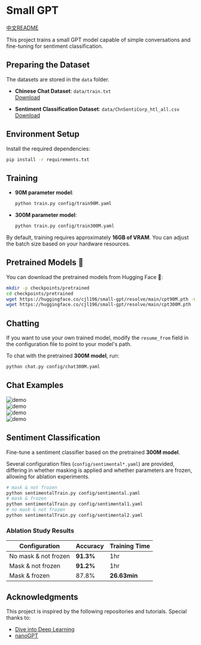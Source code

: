 # Small GPT  

[中文README](./README_zh.md)

This project trains a small GPT model capable of simple conversations and fine-tuning for sentiment classification.  

## Preparing the Dataset  

The datasets are stored in the `data` folder.  

- **Chinese Chat Dataset**: `data/train.txt`  
  [Download](https://drive.google.com/file/d/1nEuew_KNpTMbyy7BO4c8bXMXN351RCPp/view)  

- **Sentiment Classification Dataset**: `data/ChnSentiCorp_htl_all.csv`  
  [Download](https://raw.githubusercontent.com/SophonPlus/ChineseNlpCorpus/master/datasets/ChnSentiCorp_htl_all/ChnSentiCorp_htl_all.csv)  

## Environment Setup  

Install the required dependencies:  

```bash
pip install -r requirements.txt
```  

## Training  

- **90M parameter model**:  

  ```bash
  python train.py config/train90M.yaml     
  ```  

- **300M parameter model**:  

  ```bash
  python train.py config/train300M.yaml     
  ```  

By default, training requires approximately **16GB of VRAM**. You can adjust the batch size based on your hardware resources.  

## Pretrained Models 🤗  

You can download the pretrained models from Hugging Face 🤗:  

```bash
mkdir -p checkpoints/pretrained
cd checkpoints/pretrained
wget https://huggingface.co/cjl196/small-gpt/resolve/main/cpt90M.pth -O cpt90M.pth
wget https://huggingface.co/cjl196/small-gpt/resolve/main/cpt300M.pth -O cpt300M.pth
```  

## Chatting  

If you want to use your own trained model, modify the `resume_from` field in the configuration file to point to your model's path.  

To chat with the pretrained **300M model**, run:  

```bash
python chat.py config/chat300M.yaml
```  

## Chat Examples  

![demo](assets/demo1.png)  
![demo](assets/demo2.png)  
![demo](assets/demo3.png)  
![demo](assets/demo4.png)  

## Sentiment Classification  

Fine-tune a sentiment classifier based on the pretrained **300M model**.  

Several configuration files (`config/sentimental*.yaml`) are provided, differing in whether masking is applied and whether parameters are frozen, allowing for ablation experiments.  

```bash
# mask & not frozen
python sentimentalTrain.py config/sentimental.yaml
# mask & frozen
python sentimentalTrain.py config/sentimental1.yaml
# no mask & not frozen
python sentimentalTrain.py config/sentimental2.yaml
```  

### Ablation Study Results  

| Configuration      | Accuracy  | Training Time  |  
| ----------------- | --------- | -------------- |  
| No mask & not frozen | **91.3%** | 1hr           |  
| Mask & not frozen | **91.2%** | 1hr           |  
| Mask & frozen    | 87.8%     | **26.63min**   |  

## Acknowledgments  

This project is inspired by the following repositories and tutorials. Special thanks to:  

- [Dive into Deep Learning](https://zh.d2l.ai/)  
- [nanoGPT](https://github.com/karpathy/nanoGPT)  